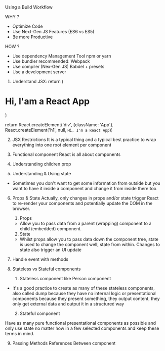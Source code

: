Using a Build Workflow

WHY ?

- Optimize Code
- Use Next-Gen JS Features (ES6 vs ES5)
- Be more Productive

HOW ?

- Use dependency Management Tool npm or yarn
- Use bundler recommended: Webpack
- Use compiler (Nex-Gen JS) Babdel + presets
- Use a development server

1. Understand JSX:
return (
  <div className="App">
    <h1>Hi, I'am a React App</h1>
  </div>
)

return React.createElement('div', {className: 'App'}, React.createElement('h1', null, `Hi, I'm a React App`))

2. JSX Restrictions
   It is a typical thing and a typical best practice to wrap everything into one root element per component

3. Functional component
   React is all about components

4. Understanding children prop
5. Understanding & Using state

- Sometimes you don't want to get some information from outside but you want to have it inside a component and change it from inside there too.

6. Props & State
   Actually, only changes in props and/or state trigger React to re-render your components and potentially update the DOM in the browser.

   1. Props

   - Allow you to pass data from a parent (wrapping) component to a child (embedded) component.

   2. State

   - Whilst props allow you to pass data down the component tree, state is used to change the component well, state from within. Changes to state also trigger an UI update

7. Handle event with methods
8. Stateless vs Stateful components
   1. Stateless component like Person component

- It's a good practice to create as many of these stateless components, also called dump because they have no internal logic or presentational components because they present something, they output content, they only get external data and output it in a structured way

  2.  Stateful component

Have as many pure functional presentational components as possible and only use state no matter how in a few selected components and keep these terms in mind.

9. Passing Methods References Between component